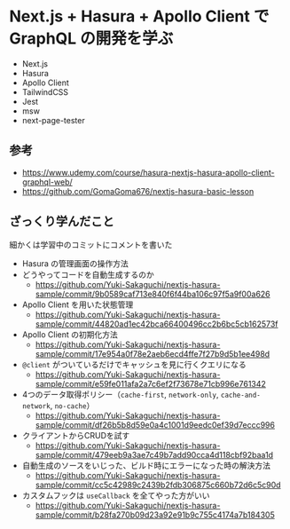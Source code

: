 # Next.js + Hasura + Apollo Client で GraphQL の開発を学ぶ

- Next.js
- Hasura
- Apollo Client
- TailwindCSS
- Jest
- msw
- next-page-tester

## 参考
- https://www.udemy.com/course/hasura-nextjs-hasura-apollo-client-graphql-web/
- https://github.com/GomaGoma676/nextjs-hasura-basic-lesson

## ざっくり学んだこと

細かくは学習中のコミットにコメントを書いた

- Hasura の管理画面の操作方法
- どうやってコードを自動生成するのか
  - https://github.com/Yuki-Sakaguchi/nextjs-hasura-sample/commit/9b0589caf713e840f6f44ba106c97f5a9f00a626
- Apollo Client を用いた状態管理
  - https://github.com/Yuki-Sakaguchi/nextjs-hasura-sample/commit/44820ad1ec42bca66400496cc2b6bc5cb162573f
- Apollo Client の初期化方法
  - https://github.com/Yuki-Sakaguchi/nextjs-hasura-sample/commit/17e954a0f78e2aeb6ecd4ffe7f27b9d5b1ee498d
- `@client` がついているだけでキャッシュを見に行くクエリになる
  - https://github.com/Yuki-Sakaguchi/nextjs-hasura-sample/commit/e59fe011afa2a7c6ef2f73678e71cb996e761342
- 4つのデータ取得ポリシー（`cache-first`, `network-only`, `cache-and-network`, `no-cache`）
  - https://github.com/Yuki-Sakaguchi/nextjs-hasura-sample/commit/df26b5b8d59e0a4c1001d9eedc0ef39d7eccc996
- クライアントからCRUDを試す
  - https://github.com/Yuki-Sakaguchi/nextjs-hasura-sample/commit/479eeb9a3ae7c49b7add90cca4d118cbf92baa1d
- 自動生成のソースをいじった、ビルド時にエラーになった時の解決方法
  - https://github.com/Yuki-Sakaguchi/nextjs-hasura-sample/commit/cc5c42989c2439b2fdb306875c660b72d6c5c90d
- カスタムフックは `useCallback` を全てやった方がいい
  - https://github.com/Yuki-Sakaguchi/nextjs-hasura-sample/commit/b28fa270b09d23a92e91b9c755c4174a7b184305
 
